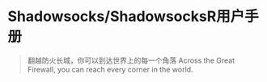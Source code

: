 # Shadowsocks/ShadowsocksR用户手册

> 翻越防火长城，你可以到达世界上的每一个角落
> Across the Great Firewall, you can reach every corner in the world.



